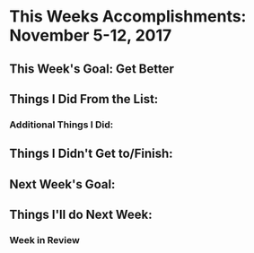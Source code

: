 # This Weeks Accomplishments: November 5-12, 2017

## This Week's Goal: Get Better

## Things I Did From the List:

### Additional Things I Did:

## Things I Didn't Get to/Finish:

## Next Week's Goal:

## Things I'll do Next Week:

### Week in Review
